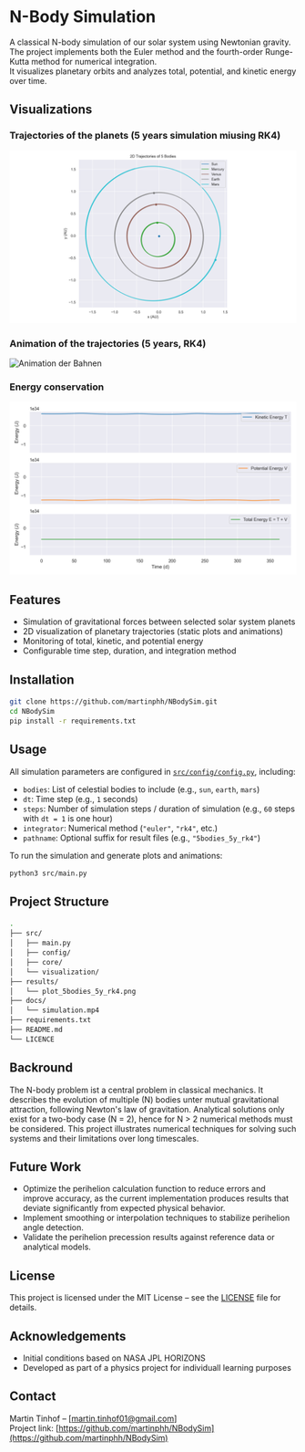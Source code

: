# N-Body Simulation

A classical N-body simulation of our solar system using Newtonian gravity.  
The project implements both the Euler method and the fourth-order Runge-Kutta method for numerical integration.  
It visualizes planetary orbits and analyzes total, potential, and kinetic energy over time.

## Visualizations

### Trajectories of the planets (5 years simulation miusing RK4)

![5-Körper Bahn](results/plot_5bodies_5y_rk4.png)

### Animation of the trajectories (5 years, RK4)

![Animation der Bahnen](results/animation_5bodies_5y_rk4.gif)

### Energy conservation

![Energie über Zeit](results/energy.png)



## Features

- Simulation of gravitational forces between selected solar system planets
- 2D visualization of planetary trajectories (static plots and animations)
- Monitoring of total, kinetic, and potential energy
- Configurable time step, duration, and integration method

## Installation

```bash
git clone https://github.com/martinphh/NBodySim.git
cd NBodySim
pip install -r requirements.txt
```

## Usage

All simulation parameters are configured in [`src/config/config.py`](src/config/config.py), including:

- `bodies`: List of celestial bodies to include (e.g., `sun`, `earth`, `mars`)
- `dt`: Time step (e.g., `1` seconds)
- `steps`: Number of simulation steps / duration of simulation (e.g., `60` steps with `dt = 1` is one hour)
- `integrator`: Numerical method (`"euler"`, `"rk4"`, etc.)
- `pathname`: Optional suffix for result files (e.g., `"5bodies_5y_rk4"`)

To run the simulation and generate plots and animations:

```bash
python3 src/main.py
```

## Project Structure

```bash
.
├── src/                   
│   ├── main.py
│   ├── config/
│   ├── core/
│   └── visualization/
├── results/              
│   └── plot_5bodies_5y_rk4.png
├── docs/                 
│   └── simulation.mp4
├── requirements.txt      
├── README.md              
└── LICENCE 

```

## Backround

The N-body problem ist a central problem in classical mechanics. It describes the evolution of multiple (N) bodies unter mutual gravitational attraction, following Newton's law of gravitation. Analytical solutions only exist for a two-body case (N = 2), hence for N > 2 numerical methods must be considered. This project illustrates numerical techniques for solving such systems and their limitations over long timescales.


## Future Work

- Optimize the perihelion calculation function to reduce errors and improve accuracy, as the current implementation produces results that deviate significantly from expected physical behavior.
- Implement smoothing or interpolation techniques to stabilize perihelion angle detection.
- Validate the perihelion precession results against reference data or analytical models.



## License

This project is licensed under the MIT License – see the [LICENSE](LICENSE) file for details.

## Acknowledgements

- Initial conditions based on NASA JPL HORIZONS
- Developed as part of a physics project for individuall learning purposes

## Contact

Martin Tinhof – [martin.tinhof01@gmail.com]  
Project link: [https://github.com/martinphh/NBodySim](https://github.com/martinphh/NBodySim)


